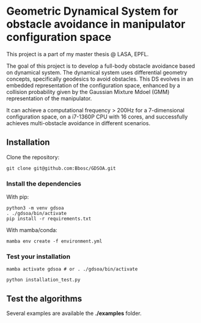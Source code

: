 # Geometric Dynamical System for obstacle avoidance in manipulator configuration space

This project is a part of my master thesis @ LASA, EPFL.


The goal of this project is to develop a full-body obstacle avoidance based on dynamical system.
The dynamical system uses differential geometry concepts, specifically geodesics to avoid obstacles.
This DS evolves in an embedded representation of the configuration space, enhanced by a collision probability given by the Gaussian Mixture Mdoel (GMM) representation of the manipulator.

It can achieve a computational frequency > 200Hz for a 7-dimensional configuration space, on a i7-1360P CPU with 16 cores, and successfully achieves multi-obstacle avoidance in 
different scenarios.

## Installation

Clone the repository:

```console
git clone git@github.com:Bbosc/GDSOA.git
```

### Install the dependencies

With pip:

```console
python3 -m venv gdsoa
. ./gdsoa/bin/activate
pip install -r requirements.txt
```

With mamba/conda:

```console
mamba env create -f environment.yml
```
### Test your installation

```console
mamba activate gdsoa # or . ./gdsoa/bin/activate

python installation_test.py
```

## Test the algorithms

Several examples are available the **./examples** folder.


